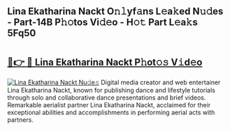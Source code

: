 ## Lina Ekatharina Nackt O𝚗𝚕yf𝚊ns L𝚎a𝚔ed N𝚞𝚍es - Part-14B P𝚑𝚘tos Vi𝚍𝚎o - H𝚘𝚝 Part L𝚎a𝚔s 5Fq50

# <h2><a href="http://kf5oldp.oniu.top/?m=Lina+Ekatharina+Nackt">🔗👉 🔴 Lina Ekatharina Nackt P𝚑ot𝚘𝚜 V𝚒d𝚎o</a></h2>

[![Lina Ekatharina Nackt Nu𝚍e𝚜](https://i.imgur.com/0qMVB7G.gif)](http://kf5oldp.oniu.top/?m=Lina+Ekatharina+Nackt)
Digital media creator and web entertainer Lina Ekatharina Nackt, known for publishing dance and lifestyle tutorials through solo and collaborative dance presentations and brief videos. Remarkable aerialist partner Lina Ekatharina Nackt, acclaimed for their exceptional abilities and accomplishments in performing aerial acts with partners.  
